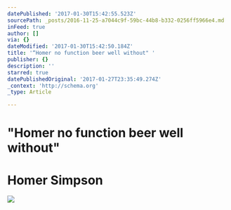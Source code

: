 ```yaml
---
datePublished: '2017-01-30T15:42:55.523Z'
sourcePath: _posts/2016-11-25-a7044c9f-59bc-44b8-b332-0256ff5966e4.md
inFeed: true
author: []
via: {}
dateModified: '2017-01-30T15:42:50.184Z'
title: '“Homer no function beer well without" '
publisher: {}
description: ''
starred: true
datePublishedOriginal: '2017-01-27T23:35:49.274Z'
_context: 'http://schema.org'
_type: Article

---
```

# "Homer no function beer well without" 

# Homer Simpson
![](https://the-grid-user-content.s3-us-west-2.amazonaws.com/70e6b90f-46c8-4462-8edb-26f2a9cfe741.jpg)